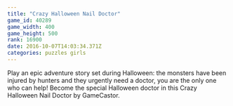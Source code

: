 ```yaml
---
title: "Crazy Halloween Nail Doctor"
game_id: 40289
game_width: 400
game_height: 500
rank: 16900
date: 2016-10-07T14:03:34.371Z
categories: puzzles girls
---
```

Play an epic adventure story set during Halloween: the monsters have been injured by hunters and they urgently need a doctor, you are the only one who can help! Become the special Halloween doctor in this Crazy Halloween Nail Doctor by GameCastor.